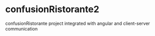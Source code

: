 # confusionRistorante2
confusionRistorante project integrated with angular and client-server communication
